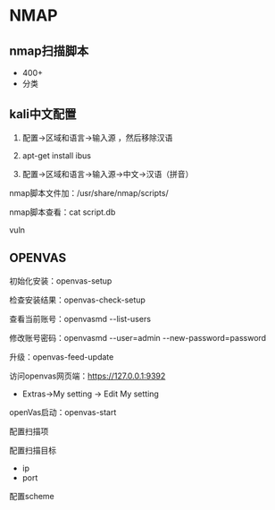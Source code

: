 # NMAP

## nmap扫描脚本

* 400+
* 分类

## kali中文配置

1. 配置→区域和语言→输入源 ，然后移除汉语

2. apt-get install ibus

3. 配置→区域和语言→输入源→中文→汉语（拼音）

nmap脚本文件加：/usr/share/nmap/scripts/

nmap脚本查看：cat script.db

vuln

## OPENVAS

初始化安装：openvas-setup

检查安装结果：openvas-check-setup

查看当前账号：openvasmd --list-users

修改账号密码：openvasmd --user=admin --new-password=password

升级：openvas-feed-update

访问openvas网页端：https://127.0.0.1:9392

* Extras→My setting → Edit My setting

openVas启动：openvas-start



配置扫描项

配置扫描目标

* ip
* port

配置scheme